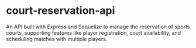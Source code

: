 # court-reservation-api
An API built with Express and Sequelize to manage the reservation of sports courts, supporting features like player registration, court availability, and scheduling matches with multiple players.
